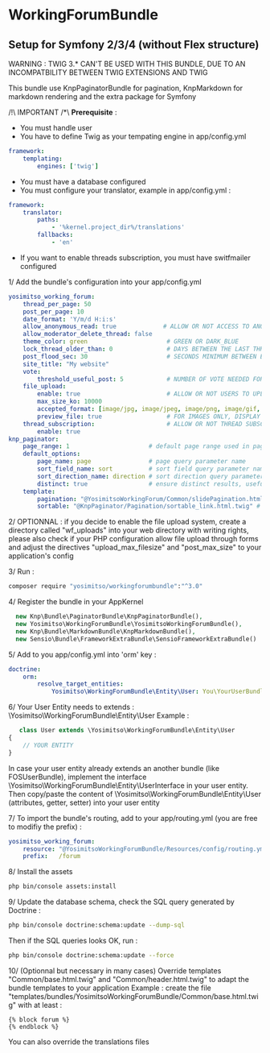 WorkingForumBundle
==================

Setup for Symfony 2/3/4 (without Flex structure)
------------------
WARNING : TWIG 3.* CAN'T BE USED WITH THIS BUNDLE, DUE TO AN INCOMPATBILITY BETWEEN TWIG EXTENSIONS AND TWIG

This bundle use KnpPaginatorBundle for pagination, KnpMarkdown for markdown rendering and the extra package for Symfony

/!\ IMPORTANT /*\ **Prerequisite** :
- You must handle user 
- You have to define Twig as your tempating engine in app/config.yml
````yml
framework:
    templating:
        engines: ['twig']
````
- You must have a database configured
- You must configure your translator, example in app/config.yml :
````yml
framework:
    translator:
        paths:
            - '%kernel.project_dir%/translations'
        fallbacks:
            - 'en'
````

- If you want to enable threads subscription, you must have switfmailer configured

1/ Add the bundle's configuration into your app/config.yml
````yml
yosimitso_working_forum:
    thread_per_page: 50
    post_per_page: 10
    date_format: 'Y/m/d H:i:s'
    allow_anonymous_read: true             # ALLOW OR NOT ACCESS TO ANONYMOUS USERS
    allow_moderator_delete_thread: false
    theme_color: green                      # GREEN OR DARK_BLUE
    lock_thread_older_than: 0               # DAYS BETWEEN THE LAST THREAD'S POST AND THE AUTOLOCKING OF THE THREAD, 0 MEANS DISABLED
    post_flood_sec: 30                      # SECONDS MINIMUM BETWEEN EACH POST FROM A SAME USER 
    site_title: "My website"
    vote:
        threshold_useful_post: 5            # NUMBER OF VOTE NEEDED FOR A POST TO BE CONSIDERED AS USEFUL
    file_upload:
        enable: true                        # ALLOW OR NOT USERS TO UPLOAD ENCLOSED FILES 
        max_size_ko: 10000
        accepted_format: [image/jpg, image/jpeg, image/png, image/gif, image/tiff, application/pdf]
        preview_file: true                  # FOR IMAGES ONLY, DISPLAY A THUMBNAIL
    thread_subscription:                    # ALLOW OR NOT THREAD SUBSCRIPTION
        enable: true  
knp_paginator:
    page_range: 1                      # default page range used in pagination control
    default_options:
        page_name: page                # page query parameter name
        sort_field_name: sort          # sort field query parameter name
        sort_direction_name: direction # sort direction query parameter name
        distinct: true                 # ensure distinct results, useful when ORM queries are using GROUP BY statements
    template:
        pagination: "@YosimitsoWorkingForum/Common/slidePagination.html.twig"     # sliding pagination controls template
        sortable: "@KnpPaginator/Pagination/sortable_link.html.twig" # sort link template
````
2/ OPTIONNAL : if you decide to enable the file upload system, create a directory called "wf_uploads" into your web directory with writing rights,
please also check if your PHP configuration allow file upload through forms and adjust the directives "upload_max_filesize" and "post_max_size" to your application's config

3/ Run  :
````bash
composer require "yosimitso/workingforumbundle":"^3.0"
````


4/ Register the bundle in your AppKernel
````php
  new Knp\Bundle\PaginatorBundle\KnpPaginatorBundle(),
  new Yosimitso\WorkingForumBundle\YosimitsoWorkingForumBundle(),
  new Knp\Bundle\MarkdownBundle\KnpMarkdownBundle(),
  new Sensio\Bundle\FrameworkExtraBundle\SensioFrameworkExtraBundle()
````

5/ Add to you app/config.yml into 'orm' key :
````yml
doctrine:
    orm:
        resolve_target_entities:
            Yosimitso\WorkingForumBundle\Entity\User: You\YourUserBundle\Entity\YourUser
````

6/ Your User Entity needs to extends : \Yosimitso\WorkingForumBundle\Entity\User
Example :
````php
   class User extends \Yosimitso\WorkingForumBundle\Entity\User
{
    // YOUR ENTITY
}
````
In case your user entity already extends an another bundle (like FOSUserBundle), implement the interface \Yosimitso\WorkingForumBundle\Entity\UserInterface
in your user entity. Then copy/paste the content of \Yosimitso\WorkingForumBundle\Entity\User (attributes, getter, setter) into your user entity

7/ To import the bundle's routing, add to your app/routing.yml (you are free to modifiy the prefix) :
````yml
yosimitso_working_forum:
    resource: "@YosimitsoWorkingForumBundle/Resources/config/routing.yml"
    prefix:   /forum
````    

8/ Install the assets
````bash
php bin/console assets:install
````

9/ Update the database schema, check the SQL query generated by Doctrine :
````bash
php bin/console doctrine:schema:update --dump-sql
````
Then if the SQL queries looks OK, run :
````bash
php bin/console doctrine:schema:update --force
````

10/ (Optionnal but necessary in many cases)
Override templates "Common/base.html.twig" and "Common/header.html.twig" to adapt the bundle templates to your application
Example : create the file "templates/bundles/YosimitsoWorkingForumBundle/Common/base.html.twig" with at least :
````twig
{% block forum %}
{% endblock %}
````
You can also override the translations files
